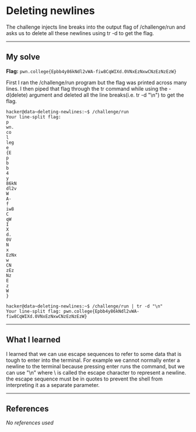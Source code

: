 # Deleting newlines 
The challenge injects line breaks into the output flag of /challenge/run and asks us to delete all these newlines using tr -d to get the flag.
***

## My solve
**Flag:** `pwn.college{Epbb4y86kNdl2vWA-fiw8CqWIXd.0VNxEzNxwCNzEzNzEzW}`

First I ran the /challenge/run program but the flag was printed across many lines. I then piped that flag through the tr command while using the -d(delete) argument and deleted all the line breaks(i.e. tr -d "\n") to get the flag.
```
hacker@data~deleting-newlines:~$ /challenge/run
Your line-split flag: 
p
wn.
co
l
leg
e
{E
p
b
b
4
y
86kN
dl2v
W
A-
f
iw8
C
qW
I
X
d.
0V
N
x
EzNx
w
CN
zEz
Nz
E
z
W
}

hacker@data~deleting-newlines:~$ /challenge/run | tr -d "\n"
Your line-split flag: pwn.college{Epbb4y86kNdl2vWA-fiw8CqWIXd.0VNxEzNxwCNzEzNzEzW}
```

***

## What I learned
I  learned that we can use escape sequences to refer to some data that is tough to enter into the terminal. For example we cannot normally enter a newline to the terminal because pressing enter runs the command, but we can use "\n" where \ is called the escape character to represent a newline. the escape sequence must be in quotes to prevent the shell from interpreting it as a separate parameter.

***

## References 
*No references used*